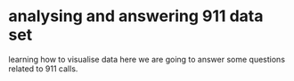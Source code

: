 # analysing and answering 911 data set
 learning how to visualise data
 here we are going to answer some questions related to 911 calls. 
